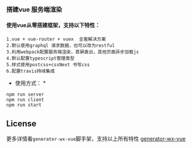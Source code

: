 ### 搭建vue 服务端渲染

#### 使用vue从零搭建框架，支持以下特性：

```
1.vue + vue-router + vuex  全套解决方案
2.默认使用graphql 请求数据，也可以改为restful
3.利用webpack配置服务端渲染，首屏直出，其他页面异步加载js
4.默认配置typescript管理类型
5.样式使用postcss+cssNext 书写css
6.配置travis持续集成

```

* 使用方式： *
```
npm run server
npm run client
npm run start

```

## License 
更多详情看` generator-wx-vue `脚手架，支持以上所有特性 [generator-wx-vue](https://www.npmjs.com/package/generator-wx-vue)



